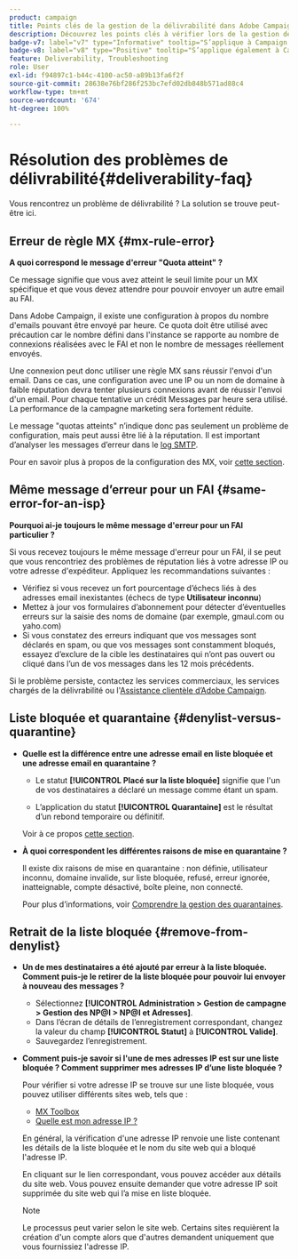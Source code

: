 ```yaml
---
product: campaign
title: Points clés de la gestion de la délivrabilité dans Adobe Campaign Classic
description: Découvrez les points clés à vérifier lors de la gestion de la délivrabilité dans Adobe Campaign.
badge-v7: label="v7" type="Informative" tooltip="S’applique à Campaign Classic v7"
badge-v8: label="v8" type="Positive" tooltip="S’applique également à Campaign v8"
feature: Deliverability, Troubleshooting
role: User
exl-id: f94897c1-b44c-4100-ac50-a89b13fa6f2f
source-git-commit: 28638e76bf286f253bc7efd02db848b571ad88c4
workflow-type: tm+mt
source-wordcount: '674'
ht-degree: 100%

---
```


# Résolution des problèmes de délivrabilité{#deliverability-faq}

Vous rencontrez un problème de délivrabilité ? La solution se trouve peut-être ici.

## Erreur de règle MX {#mx-rule-error}

**A quoi correspond le message d&#39;erreur &quot;Quota atteint&quot; ?**

Ce message signifie que vous avez atteint le seuil limite pour un MX spécifique et que vous devez attendre pour pouvoir envoyer un autre email au FAI.

Dans Adobe Campaign, il existe une configuration à propos du nombre d&#39;emails pouvant être envoyé par heure. Ce quota doit être utilisé avec précaution car le nombre défini dans l&#39;instance se rapporte au nombre de connexions réalisées avec le FAI et non le nombre de messages réellement envoyés.

Une connexion peut donc utiliser une règle MX sans réussir l&#39;envoi d&#39;un email. Dans ce cas, une configuration avec une IP ou un nom de domaine à faible réputation devra tenter plusieurs connexions avant de réussir l&#39;envoi d&#39;un email. Pour chaque tentative un crédit Messages par heure sera utilisé. La performance de la campagne marketing sera fortement réduite.

Le message &quot;quotas atteints&quot; n’indique donc pas seulement un problème de configuration, mais peut aussi être lié à la réputation. Il est important d’analyser les messages d’erreur dans le [log SMTP](../../production/using/monitoring-processes.md#smtp-errors-per-domain).

Pour en savoir plus à propos de la configuration des MX, voir [cette section](../../installation/using/email-deliverability.md#mx-configuration).

## Même message d’erreur pour un FAI {#same-error-for-an-isp}

**Pourquoi ai-je toujours le même message d&#39;erreur pour un FAI particulier ?**

Si vous recevez toujours le même message d&#39;erreur pour un FAI, il se peut que vous rencontriez des problèmes de réputation liés à votre adresse IP ou votre adresse d&#39;expéditeur. Appliquez les recommandations suivantes :
* Vérifiez si vous recevez un fort pourcentage d’échecs liés à des adresses email inexistantes (échecs de type **Utilisateur inconnu**)
* Mettez à jour vos formulaires d’abonnement pour détecter d’éventuelles erreurs sur la saisie des noms de domaine (par exemple, gmaul.com ou yaho.com)
* Si vous constatez des erreurs indiquant que vos messages sont déclarés en spam, ou que vos messages sont constamment bloqués, essayez d’exclure de la cible les destinataires qui n’ont pas ouvert ou cliqué dans l’un de vos messages dans les 12 mois précédents.

Si le problème persiste, contactez les services commerciaux, les services chargés de la délivrabilité ou l&#39;[Assistance clientèle d’Adobe Campaign](https://helpx.adobe.com/fr/enterprise/admin-guide.html/enterprise/using/support-for-experience-cloud.ug.html).

## Liste bloquée et quarantaine {#denylist-versus-quarantine}

* **Quelle est la différence entre une adresse email en liste bloquée et une adresse email en quarantaine ?**

   * Le statut **[!UICONTROL Placé sur la liste bloquée]** signifie que l&#39;un de vos destinataires a déclaré un message comme étant un spam.

   * L’application du statut **[!UICONTROL Quarantaine]** est le résultat d’un rebond temporaire ou définitif.

  Voir à ce propos [cette section](understanding-quarantine-management.md#quarantine-vs-denylist).

* **À quoi correspondent les différentes raisons de mise en quarantaine ?**

  Il existe dix raisons de mise en quarantaine : non définie, utilisateur inconnu, domaine invalide, sur liste bloquée, refusé, erreur ignorée, inatteignable, compte désactivé, boîte pleine, non connecté.

  Pour plus d’informations, voir [Comprendre la gestion des quarantaines](understanding-quarantine-management.md).

## Retrait de la liste bloquée {#remove-from-denylist}

* **Un de mes destinataires a été ajouté par erreur à la liste bloquée. Comment puis-je le retirer de la liste bloquée pour pouvoir lui envoyer à nouveau des messages ?**

   * Sélectionnez **[!UICONTROL Administration > Gestion de campagne > Gestion des NP@I > NP@I et Adresses]**.
   * Dans l’écran de détails de l’enregistrement correspondant, changez la valeur du champ **[!UICONTROL Statut]** à **[!UICONTROL Valide]**.
   * Sauvegardez l’enregistrement.

* **Comment puis-je savoir si l&#39;une de mes adresses IP est sur une liste bloquée ? Comment supprimer mes adresses IP d’une liste bloquée ?**

  Pour vérifier si votre adresse IP se trouve sur une liste bloquée, vous pouvez utiliser différents sites web, tels que :
   * [MX Toolbox](https://mxtoolbox.com/)
   * [Quelle est mon adresse IP ?](https://whatismyipaddress.com)

  En général, la vérification d&#39;une adresse IP renvoie une liste contenant les détails de la liste bloquée et le nom du site web qui a bloqué l&#39;adresse IP.

  En cliquant sur le lien correspondant, vous pouvez accéder aux détails du site web. Vous pouvez ensuite demander que votre adresse IP soit supprimée du site web qui l’a mise en liste bloquée.

  >[!NOTE]
  >
  >Le processus peut varier selon le site web. Certains sites requièrent la création d&#39;un compte alors que d&#39;autres demandent uniquement que vous fournissiez l&#39;adresse IP.
